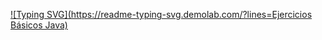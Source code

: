 [![Typing SVG](https://readme-typing-svg.demolab.com/?lines=Ejercicios Básicos Java)](https://git.io/typing-svg)
